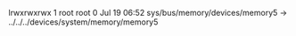 lrwxrwxrwx 1 root root 0 Jul 19 06:52 sys/bus/memory/devices/memory5 -> ../../../devices/system/memory/memory5
